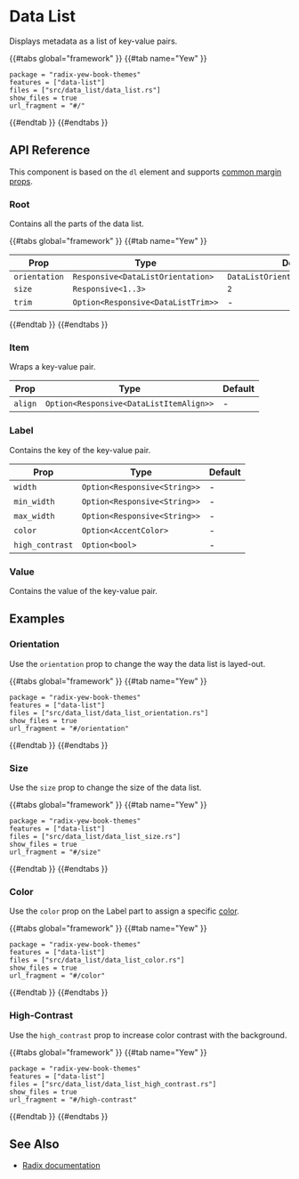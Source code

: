 # Data List

Displays metadata as a list of key-value pairs.

{{#tabs global="framework" }}
{{#tab name="Yew" }}

```toml,trunk
package = "radix-yew-book-themes"
features = ["data-list"]
files = ["src/data_list/data_list.rs"]
show_files = true
url_fragment = "#/"
```

{{#endtab }}
{{#endtabs }}

## API Reference

This component is based on the `dl` element and supports [common margin props](../overview/layout.md#margin-props).

### Root

Contains all the parts of the data list.

{{#tabs global="framework" }}
{{#tab name="Yew" }}

| Prop          | Type                               | Default                           |
| ------------- | ---------------------------------- | --------------------------------- |
| `orientation` | `Responsive<DataListOrientation>`  | `DataListOrientation::Horizontal` |
| `size`        | `Responsive<1..3>`                 | `2`                               |
| `trim`        | `Option<Responsive<DataListTrim>>` | -                                 |

{{#endtab }}
{{#endtabs }}

### Item

Wraps a key-value pair.

| Prop    | Type                                    | Default |
| ------- | --------------------------------------- | ------- |
| `align` | `Option<Responsive<DataListItemAlign>>` | -       |

### Label

Contains the key of the key-value pair.

| Prop            | Type                         | Default |
| --------------- | ---------------------------- | ------- |
| `width`         | `Option<Responsive<String>>` | -       |
| `min_width`     | `Option<Responsive<String>>` | -       |
| `max_width`     | `Option<Responsive<String>>` | -       |
| `color`         | `Option<AccentColor>`        | -       |
| `high_contrast` | `Option<bool>`               | -       |

### Value

Contains the value of the key-value pair.

## Examples

### Orientation

Use the `orientation` prop to change the way the data list is layed-out.

{{#tabs global="framework" }}
{{#tab name="Yew" }}

```toml,trunk
package = "radix-yew-book-themes"
features = ["data-list"]
files = ["src/data_list/data_list_orientation.rs"]
show_files = true
url_fragment = "#/orientation"
```

{{#endtab }}
{{#endtabs }}

### Size

Use the `size` prop to change the size of the data list.

{{#tabs global="framework" }}
{{#tab name="Yew" }}

```toml,trunk
package = "radix-yew-book-themes"
features = ["data-list"]
files = ["src/data_list/data_list_size.rs"]
show_files = true
url_fragment = "#/size"
```

{{#endtab }}
{{#endtabs }}

### Color

Use the `color` prop on the Label part to assign a specific [color](../theme/color.md).

{{#tabs global="framework" }}
{{#tab name="Yew" }}

```toml,trunk
package = "radix-yew-book-themes"
features = ["data-list"]
files = ["src/data_list/data_list_color.rs"]
show_files = true
url_fragment = "#/color"
```

{{#endtab }}
{{#endtabs }}

### High-Contrast

Use the `high_contrast` prop to increase color contrast with the background.

{{#tabs global="framework" }}
{{#tab name="Yew" }}

```toml,trunk
package = "radix-yew-book-themes"
features = ["data-list"]
files = ["src/data_list/data_list_high_contrast.rs"]
show_files = true
url_fragment = "#/high-contrast"
```

{{#endtab }}
{{#endtabs }}

## See Also

-   [Radix documentation](https://www.radix-ui.com/themes/docs/components/data-list)
